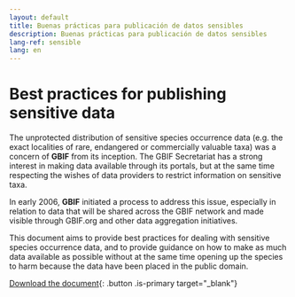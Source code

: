 ```yaml
---
layout: default
title: Buenas prácticas para publicación de datos sensibles
description: Buenas prácticas para publicación de datos sensibles
lang-ref: sensible
lang: en
---
```


# Best practices for publishing sensitive data

The unprotected distribution of sensitive species occurrence data (e.g. the exact localities of rare, endangered or commercially valuable taxa) was a concern of **GBIF** from its inception. The GBIF Secretariat has a strong interest in making data available through its portals, but at the same time respecting the wishes of data providers to restrict information on sensitive taxa.

In early 2006, **GBIF** initiated a process to address this issue, especially in relation to data that will be shared across the GBIF network and made visible through GBIF.org and other data aggregation initiatives. 

This document aims to provide best practices for dealing with sensitive species occurrence data, and to provide guidance on how to make as much data available as possible without at the same time opening up the species to harm because the data have been placed in the public domain.

[Download the document](https://docs.gbif.org/sensitive-species-best-practices/master/en/current-best-practices-for-generalizing-sensitive-species-occurrence-data.en.pdf){: .button .is-primary target="_blank"}